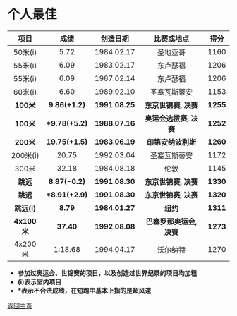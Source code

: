 # 个人最佳

|    项目     |        成绩        |    创造日期    |        比赛或地点        |   得分   |
| :---------: | :----------------: | :------------: | :----------------------: | :------: |
|   50米(i)   |        5.72        |   1984.02.17   |         圣地亚哥         |   1160   |
|   55米(i)   |        6.09        |   1983.02.17   |         东卢瑟福         |   1206   |
|   55米(i)   |        6.09        |   1987.02.14   |         东卢瑟福         |   1206   |
|   60米(i)   |        6.60        |   1989.02.10   |       圣塞瓦斯蒂安       |   1153   |
|  **100米**  |   **9.86(+1.2)**   | **1991.08.25** |   **东京世锦赛, 决赛**   | **1255** |
|  **100米**  | <b>*9.78(+5.2)</b> | **1988.07.16** |  **奥运会选拔赛, 决赛**  | **1252** |
|  **200米**  |  **19.75(+1.5)**   | **1983.06.19** |    **印第安纳波利斯**    | **1260** |
|  200米(i)   |       20.75        |   1992.03.04   |       圣塞瓦斯蒂安       |   1172   |
|    300米    |       32.18        |   1984.08.18   |           伦敦           |   1145   |
|  **跳远**   |   **8.87(-0.2)**   | **1991.08.30** |   **东京世锦赛, 决赛**   | **1330** |
|  **跳远**   | <b>*8.91(+2.9)</b> | **1991.08.30** |   **东京世锦赛, 决赛**   | **1320** |
| **跳远(i)** |      **8.79**      | **1984.01.27** |         **纽约**         | **1311** |
| **4x100米** |     **37.40**      | **1992.08.08** | **巴塞罗那奥运会, 决赛** | **1273** |
|   4x200米   |      1:18.68       |   1994.04.17   |         沃尔纳特         |   1270   |

- **参加过奥运会、世锦赛的项目，以及创造过世界纪录的项目均加粗**
- **(i)表示室内项目**
- <b>*表示不合法成绩，在短跑中基本上指的是超风速</b>

[返回主页](./Profile.md)
